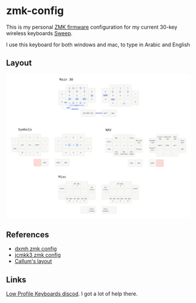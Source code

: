 # zmk-config

This is my personal [ZMK firmware][1] configuration for my current 30-key wireless keyboards [Sweep](sweep).

I use this keyboard for both windows and mac, to type in Arabic and English

## Layout

![](layout.png) 

## References

* [dxmh zmk config](https://github.com/dxmh/zmk-config)
* [jcmkk3 zmk config](https://github.com/jcmkk3/zmk-config)
* [Callum's layout](https://github.com/callum-oakley/keymap)

## Links

[Low Profile Keyboards discod](https://discord.gg/69UM9sQF8q). I got a lot of help there.

[1]: https://github.com/zmkfirmware/zmk